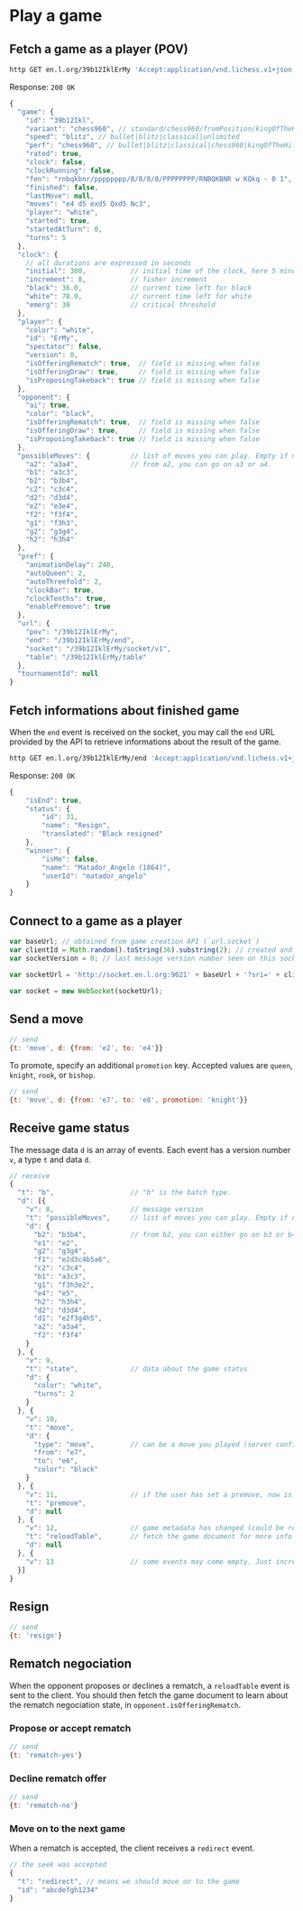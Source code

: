 # Play a game

## Fetch a game as a player (POV)

```sh
http GET en.l.org/39b12IklErMy 'Accept:application/vnd.lichess.v1+json'
```

Response: `200 OK`
```javascript
{
  "game": {
    "id": "39b12Ikl",
    "variant": "chess960", // standard/chess960/fromPosition/kingOfTheHill/threeCheck
    "speed": "blitz", // bullet|blitz|classical|unlimited
    "perf": "chess960", // bullet|blitz|classical|chess960|kingOfTheHill|threeCheck
    "rated": true,
    "clock": false,
    "clockRunning": false,
    "fen": "rnbqkbnr/pppppppp/8/8/8/8/PPPPPPPP/RNBQKBNR w KQkq - 0 1",
    "finished": false,
    "lastMove": null,
    "moves": "e4 d5 exd5 Qxd5 Nc3",
    "player": "white",
    "started": true,
    "startedAtTurn": 0,
    "turns": 5
  },
  "clock": {
    // all durations are expressed in seconds
    "initial": 300,           // initial time of the clock, here 5 minutes
    "increment": 8,           // fisher increment
    "black": 36.0,            // current time left for black
    "white": 78.0,            // current time left for white
    "emerg": 30               // critical threshold
  },
  "player": {
    "color": "white",
    "id": "ErMy",
    "spectator": false,
    "version": 0,
    "isOfferingRematch": true,  // field is missing when false
    "isOfferingDraw": true,     // field is missing when false
    "isProposingTakeback": true // field is missing when false
  },
  "opponent": {
    "ai": true,
    "color": "black",
    "isOfferingRematch": true,  // field is missing when false
    "isOfferingDraw": true,     // field is missing when false
    "isProposingTakeback": true // field is missing when false
  },
  "possibleMoves": {          // list of moves you can play. Empty if not your turn to play.
    "a2": "a3a4",             // from a2, you can go on a3 or a4.
    "b1": "a3c3",
    "b2": "b3b4",
    "c2": "c3c4",
    "d2": "d3d4",
    "e2": "e3e4",
    "f2": "f3f4",
    "g1": "f3h3",
    "g2": "g3g4",
    "h2": "h3h4"
  },
  "pref": {
    "animationDelay": 240,
    "autoQueen": 2,
    "autoThreefold": 2,
    "clockBar": true,
    "clockTenths": true,
    "enablePremove": true
  },
  "url": {
    "pov": "/39b12IklErMy",
    "end": "/39b12IklErMy/end",
    "socket": "/39b12IklErMy/socket/v1",
    "table": "/39b12IklErMy/table"
  },
  "tournamentId": null
}
```

## Fetch informations about finished game

When the `end` event is received on the socket,
you may call the `end` URL provided by the API
to retrieve informations about the result of the game.

```sh
http GET en.l.org/39b12IklErMy/end 'Accept:application/vnd.lichess.v1+json'
```

Response: `200 OK`
```javascript
{
    "isEnd": true,
    "status": {
        "id": 31,
        "name": "Resign",
        "translated": "Black resigned"
    },
    "winner": {
        "isMe": false,
        "name": "Matador_Angelo (1864)",
        "userId": "matador_angelo"
    }
}
```

## Connect to a game as a player

```javascript
var baseUrl; // obtained from game creation API (`url.socket`)
var clientId = Math.random().toString(36).substring(2); // created and stored by the client
var socketVersion = 0; // last message version number seen on this socket. Starts at zero.

var socketUrl = 'http://socket.en.l.org:9021' + baseUrl + '?sri=' + clientId + '&version=' + socketVersion;

var socket = new WebSocket(socketUrl);
```

## Send a move

```javascript
// send
{t: 'move', d: {from: 'e2', to: 'e4'}}
```

To promote, specify an additional `promotion` key.
Accepted values are `queen`, `knight`, `rook`, or `bishop`.

```javascript
// send
{t: 'move', d: {from: 'e7', to: 'e8', promotion: 'knight'}}
```

## Receive game status

The message data `d` is an array of events.
Each event has a version number `v`, a type `t` and data `d`.

```javascript
// receive
{
  "t": "b",                   // "b" is the batch type.
  "d": [{
    "v": 8,                   // message version
    "t": "possibleMoves",     // list of moves you can play. Empty if not your turn to play.
    "d": {
      "b2": "b3b4",           // from b2, you can either go on b3 or b4.
      "e1": "e2",
      "g2": "g3g4",
      "f1": "e2d3c4b5a6",
      "c2": "c3c4",
      "b1": "a3c3",
      "g1": "f3h3e2",
      "e4": "e5",
      "h2": "h3h4",
      "d2": "d3d4",
      "d1": "e2f3g4h5",
      "a2": "a3a4",
      "f2": "f3f4"
    }
  }, {
    "v": 9,
    "t": "state",             // data about the game status
    "d": {
      "color": "white",
      "turns": 2
    }
  }, {
    "v": 10,
    "t": "move",
    "d": {
      "type": "move",         // can be a move you played (server confirmation) or your opponent move.
      "from": "e7",
      "to": "e6",
      "color": "black"
    }
  }, {
    "v": 11,                  // if the user has set a premove, now is the time to play it.
    "t": "premove",
    "d": null
  }, {
    "v": 12,                  // game metadata has changed (could be rematch negociation, for instance)
    "t": "reloadTable",       // fetch the game document for more info
    "d": null
  }, {
    "v": 13                   // some events may come empty. Just increment the client socket version.
  }]
}
```

## Resign

```javascript
// send
{t: 'resign'}
```

## Rematch negociation

When the opponent proposes or declines a rematch,
a `reloadTable` event is sent to the client.
You should then fetch the game document to learn about
the rematch negociation state, in `opponent.isOfferingRematch`.

### Propose or accept rematch

```javascript
// send
{t: 'rematch-yes'}
```

### Decline rematch offer

```javascript
// send
{t: 'rematch-no'}
```

### Move on to the next game

When a rematch is accepted, the client receives a `redirect` event.

```javascript
// the seek was accepted
{
  "t": "redirect", // means we should move on to the game
  "id": "abcdefgh1234"
}
```
